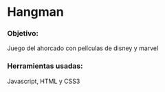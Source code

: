 # Hangman

### Objetivo: 
Juego del ahorcado con películas de disney y marvel

### Herramientas usadas: 
Javascript, HTML y CSS3




